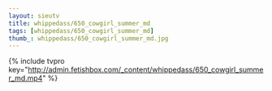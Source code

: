 ```yaml
--- 
layout: sieutv
title: whippedass/650_cowgirl_summer_md
tags: [whippedass/650_cowgirl_summer_md]
thumb_: whippedass/650_cowgirl_summer_md.jpg
---
```

{% include tvpro key="http://admin.fetishbox.com/_content/whippedass/650_cowgirl_summer_md.mp4" %} 
